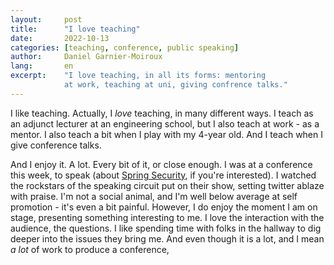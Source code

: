 ```yaml
---
layout:     post
title:      "I love teaching"
date:       2022-10-13
categories: [teaching, conference, public speaking]
author:     Daniel Garnier-Moiroux
lang:       en
excerpt:    "I love teaching, in all its forms: mentoring
            at work, teaching at uni, giving confrence talks."
---
```


I like teaching. Actually, I _love_ teaching, in many different ways. I teach as an adjunct lecturer
at an engineering school, but I also teach at work - as a mentor. I also teach a bit when I play
with my 4-year old. And I teach when I give conference talks.

And I enjoy it. A lot. Every bit of it, or close enough. I was at a conference this week, to speak
(about [Spring Security](), if you're interested). I watched the rockstars of the speaking circuit
put on their show, setting twitter ablaze with praise. I'm not a social animal, and I'm well below
average at self promotion - it's even a bit painful. However, I do enjoy the moment I am on stage,
presenting something interesting to me. I love the interaction with the audience, the questions. I
like spending time with folks in the hallway to dig deeper into the issues they bring me. And even
though it is a lot, and I mean _a lot_ of work to produce a conference,